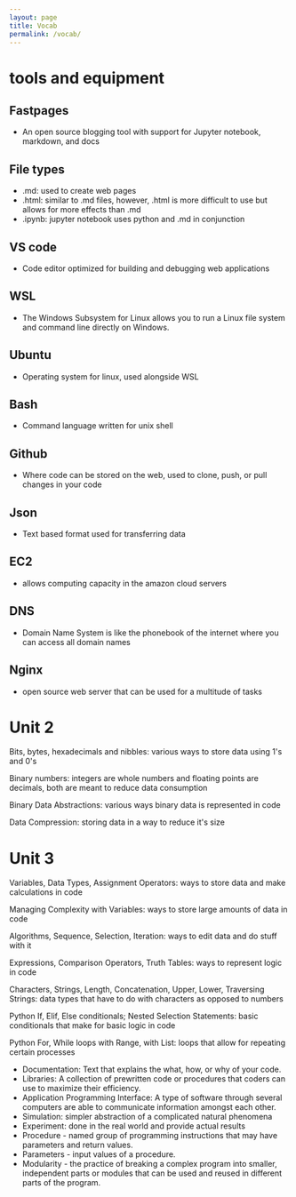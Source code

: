 ```yaml
---
layout: page
title: Vocab
permalink: /vocab/
---
```


# tools and equipment
## Fastpages
  - An open source blogging tool with support for Jupyter notebook, markdown, and docs

## File types
  - .md: used to create web pages
  - .html: similar to .md files, however, .html is more difficult to use but allows for more effects than .md
  - .ipynb: jupyter notebook uses python and .md in conjunction

## VS code
  - Code editor optimized for building and debugging web applications

## WSL
  - The Windows Subsystem for Linux allows you to run a Linux file system and command line directly on Windows.

## Ubuntu
  - Operating system for linux, used alongside WSL

## Bash
  - Command language written for unix shell

## Github
  - Where code can be stored on the web, used to clone, push, or pull changes in your code

## Json
  - Text based format used for transferring data

## EC2
  - allows computing capacity in the amazon cloud servers

## DNS
  - Domain Name System is like the phonebook of the internet where you can access all domain names

## Nginx
  - open source web server that can be used for a multitude of tasks


# Unit 2
Bits, bytes, hexadecimals and nibbles:  various ways to store data using 1's and 0's

Binary numbers:  integers are whole numbers and floating points are decimals, both are meant to reduce data consumption

Binary Data Abstractions:  various ways binary data is represented in code

Data Compression:  storing data in a way to reduce it's size


# Unit 3
Variables, Data Types, Assignment Operators:  ways to store data and make calculations in code

Managing Complexity with Variables:  ways to store large amounts of data in code

Algorithms, Sequence, Selection, Iteration:  ways to edit data and do stuff with it

Expressions, Comparison Operators, Truth Tables: ways to represent logic in code 

Characters, Strings, Length, Concatenation, Upper, Lower, Traversing Strings:  data types that have to do with characters as opposed to numbers

Python If, Elif, Else conditionals; Nested Selection Statements:  basic conditionals that make for basic logic in code

Python For, While loops with Range, with List: loops that allow for repeating certain processes



- Documentation:  Text that explains the what, how, or why of your code.
- Libraries:  A collection of prewritten code or procedures that coders can use to maximize their efficiency.
- Application Programming Interface:  A type of software through several computers are able to communicate information amongst each other.
- Simulation: simpler abstraction of a complicated natural phenomena
- Experiment: done in the real world and provide actual results
- Procedure - named group of programming instructions that may have parameters and return values.
- Parameters - input values of a procedure.
- Modularity - the practice of breaking a complex program into smaller, independent parts or modules that can be used and reused in different parts of the program.

